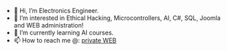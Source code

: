 - 👋 Hi, I’m Electronics Engineer.
- 👀 I’m interested in Ethical Hacking, Microcontrollers, AI, C#, SQL, Joomla and WEB administration! 
- 🌱 I’m currently learning AI courses.
- 📫 How to reach me @: [private WEB](https://ver-tera.org/)

<!---
Engineer194/Engineer194 is a ✨ special ✨ repository because its `README.md` (this file) appears on your GitHub profile.
You can click the Preview link to take a look at your changes.
--->
